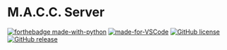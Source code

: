 # M.A.C.C. Server
[![forthebadge made-with-python](http://ForTheBadge.com/images/badges/made-with-python.svg)](https://www.python.org/)
[![made-for-VSCode](https://img.shields.io/badge/Made%20for-VSCode-1f425f.svg?style=for-the-badge)](https://code.visualstudio.com/)
[![GitHub license](https://img.shields.io/github/license/3top1a/M.A.C.C.-server.svg?style=for-the-badge)](https://github.com/3top1a/M.A.C.C.-server/blob/master/LICENSE)
[![GitHub release](https://img.shields.io/github/release/3top1a/M.A.C.C.-server.svg?style=for-the-badge)](https://GitHub.com/3top1a/M.A.C.C.-server/releases/)
